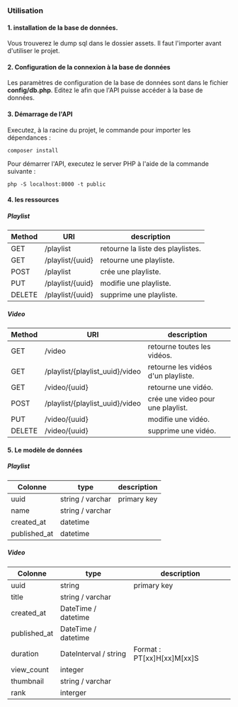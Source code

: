 ### Utilisation

#### 1. installation de la base de données.
Vous trouverez le dump sql dans le dossier assets. Il faut l'importer avant d'utiliser le projet.

#### 2. Configuration de la connexion à la base de données
Les paramètres de configuration de la base de données sont dans le fichier **config/db.php**. Editez le afin que l'API puisse accéder à la base de données.

#### 3. Démarrage de l'API
Executez, à la racine du projet, le commande pour importer les dépendances :
```
composer install
```
Pour démarrer l'API, executez le server PHP à l'aide de la commande suivante :
```
php -S localhost:8000 -t public
```

#### 4. les ressources
##### Playlist
Method | URI | description
---|---|---
GET | /playlist | retourne la liste des playlistes.
GET | /playlist/{uuid} | retourne une playliste.  
POST | /playlist | crée une playliste.
PUT | /playlist/{uuid} | modifie une playliste. 
DELETE | /playlist/{uuid} | supprime une playliste.  
##### Video
Method | URI | description
---|---|---
GET | /video | retourne toutes les vidéos.
GET | /playlist/{playlist_uuid}/video | retourne les vidéos d'un playliste. 
GET | /video/{uuid} | retourne une vidéo. 
POST | /playlist/{playlist_uuid}/video | crée une video pour une playlist.
PUT | /video/{uuid} | modifie une vidéo. 
DELETE | /video/{uuid} | supprime une vidéo.  

#### 5. Le modèle de données
##### Playlist
Colonne | type | description
---|---|---
uuid | string / varchar | primary key
name | string / varchar | 
created_at | datetime | 
published_at | datetime |

##### Video
Colonne | type | description
---|---|---
uuid | string | primary key
title | string / varchar | 
created_at | DateTime / datetime | 
published_at | DateTime / datetime | 
duration | DateInterval / string | Format : PT[xx]H[xx]M[xx]S
view_count | integer | 
thumbnail | string / varchar |
rank | interger

